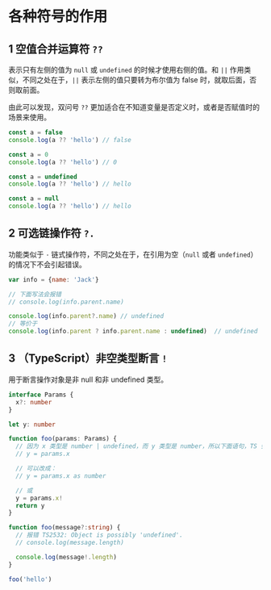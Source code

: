 # 各种符号的作用

## 1 空值合并运算符 `??`

表示只有左侧的值为 `null` 或 `undefined` 的时候才使用右侧的值。和 `||` 作用类似，不同之处在于，`||` 表示左侧的值只要转为布尔值为 false 时，就取后面，否则取前面。

由此可以发现，双问号 `??` 更加适合在不知道变量是否定义时，或者是否赋值时的场景来使用。

```js
const a = false
console.log(a ?? 'hello') // false
```

```js
const a = 0
console.log(a ?? 'hello') // 0
```

```js
const a = undefined
console.log(a ?? 'hello') // hello
```

```js
const a = null
console.log(a ?? 'hello') // hello
```

## 2 可选链操作符 `?.`

功能类似于 `·` 链式操作符，不同之处在于，在引用为空（`null` 或者 `undefined`）的情况下不会引起错误。

```js
var info = {name: 'Jack'}

// 下面写法会报错
// console.log(info.parent.name)

console.log(info.parent?.name) // undefined
// 等价于
console.log(info.parent ? info.parent.name : undefined)  // undefined
```

## 3 （TypeScript）非空类型断言 `!`

用于断言操作对象是非 null 和非 undefined 类型。

```ts
interface Params {
  x?: number
}

let y: number

function foo(params: Params) {
  // 因为 x 类型是 number | undefined，而 y 类型是 number，所以下面语句，TS 会编译报错
  // y = params.x

  // 可以改成：
  // y = params.x as number

  // 或
  y = params.x!
  return y
}
```

```ts
function foo(message?:string) {
  // 报错 TS2532: Object is possibly 'undefined'.
  // console.log(message.length)

  console.log(message!.length)
}

foo('hello')
```